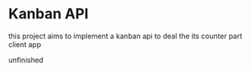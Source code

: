 # Kanban API

this project aims to implement a kanban api to deal the its counter part client app

unfinished
